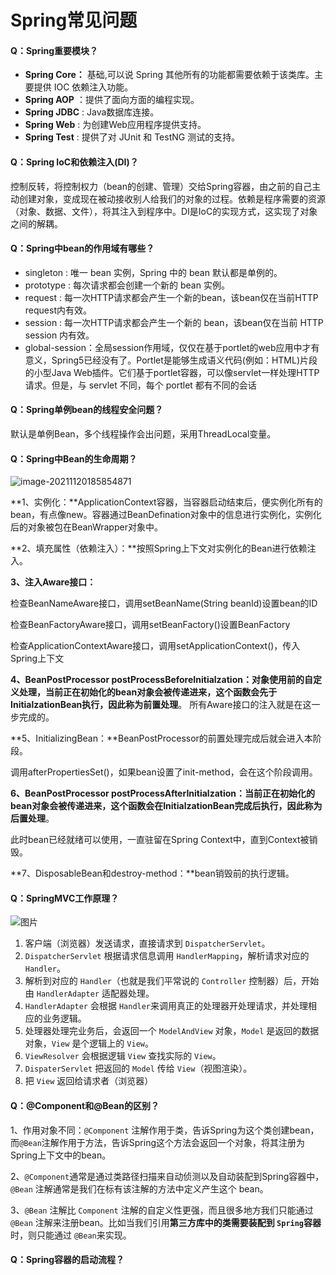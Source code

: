 # Spring常见问题

#### Q：Spring重要模块？

- **Spring Core：** 基础,可以说 Spring 其他所有的功能都需要依赖于该类库。主要提供 IOC 依赖注入功能。
- **Spring AOP** ：提供了面向方面的编程实现。
- **Spring JDBC** : Java数据库连接。
- **Spring Web** : 为创建Web应用程序提供支持。
- **Spring Test** : 提供了对 JUnit 和 TestNG 测试的支持。

#### Q：Spring IoC和依赖注入(DI)？

控制反转，将控制权力（bean的创建、管理）交给Spring容器，由之前的自己主动创建对象，变成现在被动接收别人给我们的对象的过程。依赖是程序需要的资源（对象、数据、文件），将其注入到程序中。DI是IoC的实现方式，这实现了对象之间的解耦。

#### Q：Spring中bean的作用域有哪些？

- singleton : 唯一 bean 实例，Spring 中的 bean 默认都是单例的。
- prototype : 每次请求都会创建一个新的 bean 实例。
- request : 每一次HTTP请求都会产生一个新的bean，该bean仅在当前HTTP request内有效。
- session : 每一次HTTP请求都会产生一个新的 bean，该bean仅在当前 HTTP session 内有效。
- global-session：全局session作用域，仅仅在基于portlet的web应用中才有意义，Spring5已经没有了。Portlet是能够生成语义代码(例如：HTML)片段的小型Java Web插件。它们基于portlet容器，可以像servlet一样处理HTTP请求。但是，与 servlet 不同，每个 portlet 都有不同的会话

#### Q：Spring单例bean的线程安全问题？

默认是单例Bean，多个线程操作会出问题，采用ThreadLocal变量。

#### Q：Spring中Bean的生命周期？

![image-20211120185854871](C:\Users\libch\AppData\Roaming\Typora\typora-user-images\image-20211120185854871.png)

**1、实例化：**ApplicationContext容器，当容器启动结束后，便实例化所有的bean，有点像new。容器通过BeanDefination对象中的信息进行实例化，实例化后的对象被包在BeanWrapper对象中。

**2、填充属性（依赖注入）：**按照Spring上下文对实例化的Bean进行依赖注入。

**3、注入Aware接口：**

检查BeanNameAware接口，调用setBeanName(String beanId)设置bean的ID

检查BeanFactoryAware接口，调用setBeanFactory()设置BeanFactory

检查ApplicationContextAware接口，调用setApplicationContext()，传入Spring上下文

**4、BeanPostProcessor postProcessBeforeInitialzation：**对象使用前的自定义处理，当前正在初始化的bean对象会被传递进来，这个函数会先于InitialzationBean执行，因此称为**前置处理**。 所有Aware接口的注入就是在这一步完成的。

**5、InitializingBean：**BeanPostProcessor的前置处理完成后就会进入本阶段。

调用afterPropertiesSet()，如果bean设置了init-method，会在这个阶段调用。

**6、BeanPostProcessor postProcessAfterInitialzation：**当前正在初始化的bean对象会被传递进来，这个函数会在InitialzationBean完成后执行，因此称为**后置处理**。

此时bean已经就绪可以使用，一直驻留在Spring Context中，直到Context被销毁。

**7、DisposableBean和destroy-method：**bean销毁前的执行逻辑。

#### Q：SpringMVC工作原理？

![图片](https://mmbiz.qpic.cn/mmbiz_png/iaIdQfEric9TxiaKwgUUHQX0aVpNnuopm5wvNYJUuopN5R9BDcW2wxDdnEVyzke9a2paria5AcekHmVaFxicu6qV4kA/640?wx_fmt=png&tp=webp&wxfrom=5&wx_lazy=1&wx_co=1)

1. 客户端（浏览器）发送请求，直接请求到 `DispatcherServlet`。
2. `DispatcherServlet` 根据请求信息调用 `HandlerMapping`，解析请求对应的 `Handler`。
3. 解析到对应的 `Handler`（也就是我们平常说的 `Controller` 控制器）后，开始由 `HandlerAdapter` 适配器处理。
4. `HandlerAdapter` 会根据 `Handler`来调用真正的处理器开处理请求，并处理相应的业务逻辑。
5. 处理器处理完业务后，会返回一个 `ModelAndView` 对象，`Model` 是返回的数据对象，`View` 是个逻辑上的 `View`。
6. `ViewResolver` 会根据逻辑 `View` 查找实际的 `View`。
7. `DispaterServlet` 把返回的 `Model` 传给 `View`（视图渲染）。
8. 把 `View` 返回给请求者（浏览器）

#### Q：@Component和@Bean的区别？

1、作用对象不同：`@Component` 注解作用于类，告诉Spring为这个类创建bean，而`@Bean`注解作用于方法，告诉Spring这个方法会返回一个对象，将其注册为Spring上下文中的bean。

2、`@Component`通常是通过类路径扫描来自动侦测以及自动装配到Spring容器中，`@Bean` 注解通常是我们在标有该注解的方法中定义产生这个 bean。

3、`@Bean` 注解比 `Component` 注解的自定义性更强，而且很多地方我们只能通过 `@Bean` 注解来注册bean。比如当我们引用**第三方库中的类需要装配到 `Spring`容器**时，则只能通过 `@Bean`来实现。

#### Q：Spring容器的启动流程？

